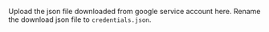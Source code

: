 Upload the json file downloaded from google service account here.
Rename the download json file to `credentials.json`.